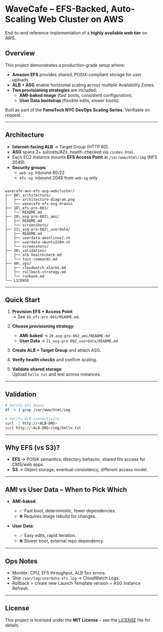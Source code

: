 # WaveCafe – EFS-Backed, Auto-Scaling Web Cluster on AWS

End-to-end reference implementation of a **highly available web tier** on AWS.

## Overview

This project demonstrates a production-grade setup where:

- **Amazon EFS** provides shared, POSIX-compliant storage for user uploads.
- **ALB + ASG** enable horizontal scaling across multiple Availability Zones.
- **Two provisioning strategies** are included:
  - **AMI-baked image** (fast boots, consistent configuration).
  - **User Data bootstrap** (flexible edits, slower boots).

Built as part of the **FameTech NYC DevOps Scaling Series**. Verifiable on request.

---

## Architecture

- **Internet-facing ALB** → Target Group (HTTP 80).
- **ASG** spans 2+ subnets/AZs, health-checked via `/index.html`.
- Each EC2 instance mounts **EFS Access Point** at `/var/www/html/img` (NFS 2049).
- **Security groups**:
  - `web-sg`: inbound 80/22
  - `efs-sg`: inbound 2049 from `web-sg` only

```

wavecafe-aws-efs-asg-webcluster/
├── 00\_architecture/
│   ├── architecture-diagram.png
│   └── wavecafe-efs-asg.drawio
├── 10\_efs-pro-001/
│   └── README.md
├── 20\_asg-pro-002\_ami/
│   ├── README.md
│   └── screenshots/
├── 21\_asg-pro-002\_userdata/
│   ├── README.md
│   ├── userdata-amznlinux2.sh
│   ├── userdata-ubuntu2204.sh
│   └── screenshots/
├── 30\_validation/
│   ├── alb-healthcheck.md
│   └── test-commands.md
├── 40\_ops/
│   ├── cloudwatch-alarms.md
│   ├── rollback-strategy.md
│   └── runbook.md
└── LICENSE

```

---

## Quick Start

1. **Provision EFS + Access Point**  
   → See `10_efs-pro-001/README.md`.

2. **Choose provisioning strategy**:

   - **AMI-baked** → `20_asg-pro-002_ami/README.md`
   - **User Data** → `21_asg-pro-002_userdata/README.md`

3. **Create ALB + Target Group** and attach ASG.

4. **Verify health checks** and confirm scaling.

5. **Validate shared storage**:  
   Upload `hello.txt` and test across instances.

---

## Validation

```bash
# Verify EFS mount
df -h | grep /var/www/html/img

# Verify ALB connectivity
curl -I http://<ALB-DNS>
curl http://<ALB-DNS>/img/hello.txt
```

---

## Why EFS (vs S3)?

- **EFS** → POSIX semantics, directory behavior, shared file access for CMS/web apps.
- **S3** → Object storage, eventual consistency, different access model.

---

## AMI vs User Data – When to Pick Which

- **AMI-baked**:

  - ✅ Fast boot, deterministic, fewer dependencies.
  - ❌ Requires image rebuild for changes.

- **User Data**:

  - ✅ Easy edits, rapid iteration.
  - ❌ Slower boot, external repo dependency.

---

## Ops Notes

- Monitor: CPU, EFS throughput, ALB 5xx errors.
- Ship `/var/log/userdata-efs.log` → CloudWatch Logs.
- Rollback = create new Launch Template version + ASG Instance Refresh.

---

## License

This project is licensed under the **MIT License** – see the [LICENSE](LICENSE) file for details.
